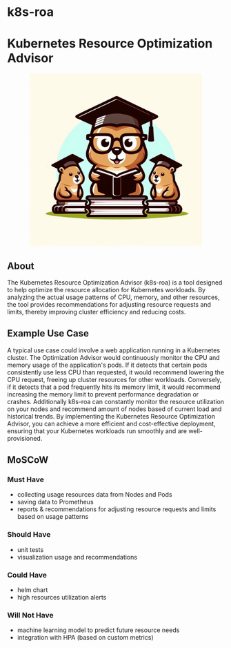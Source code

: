 # k8s-roa
# Kubernetes Resource Optimization Advisor

<p align="center">
<img loading="lazy" width="400px" src="assets/k8s-roa.jpg" alt="image_name png" />
</p>

## About
The Kubernetes Resource Optimization Advisor (k8s-roa) is a tool designed to help optimize the resource allocation for Kubernetes workloads. By analyzing the actual usage patterns of CPU, memory, and other resources, the tool provides recommendations for adjusting resource requests and limits, thereby improving cluster efficiency and reducing costs.

## Example Use Case
A typical use case could involve a web application running in a Kubernetes cluster. The Optimization Advisor would continuously monitor the CPU and memory usage of the application's pods. If it detects that certain pods consistently use less CPU than requested, it would recommend lowering the CPU request, freeing up cluster resources for other workloads. Conversely, if it detects that a pod frequently hits its memory limit, it would recommend increasing the memory limit to prevent performance degradation or crashes. Additionally k8s-roa can constantly monitor the resource utilization on your nodes and recommend amount of nodes based of current load and historical trends.
By implementing the Kubernetes Resource Optimization Advisor, you can achieve a more efficient and cost-effective deployment, ensuring that your Kubernetes workloads run smoothly and are well-provisioned.

## MoSCoW

### Must Have
* collecting usage resources data from Nodes and Pods
* saving data to Prometheus
* reports & recommendations for adjusting resource requests and limits based on usage patterns

### Should Have
* unit tests
* visualization usage and recommendations

### Could Have
* helm chart
* high resources utilization alerts

### Will Not Have
* machine learning model to predict future resource needs
* integration with HPA (based on custom metrics)